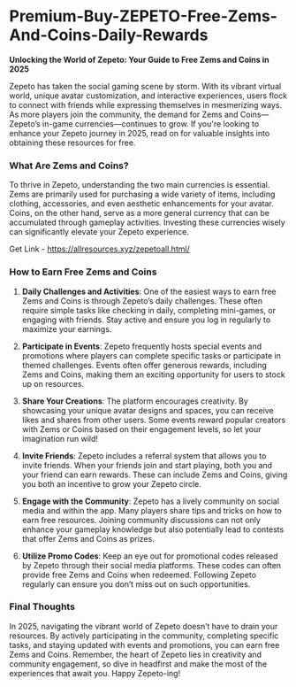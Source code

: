 # Premium-Buy-ZEPETO-Free-Zems-And-Coins-Daily-Rewards

**Unlocking the World of Zepeto: Your Guide to Free Zems and Coins in 2025**

Zepeto has taken the social gaming scene by storm. With its vibrant virtual world, unique avatar customization, and interactive experiences, users flock to connect with friends while expressing themselves in mesmerizing ways. As more players join the community, the demand for Zems and Coins—Zepeto’s in-game currencies—continues to grow. If you're looking to enhance your Zepeto journey in 2025, read on for valuable insights into obtaining these resources for free.

### What Are Zems and Coins?

To thrive in Zepeto, understanding the two main currencies is essential. Zems are primarily used for purchasing a wide variety of items, including clothing, accessories, and even aesthetic enhancements for your avatar. Coins, on the other hand, serve as a more general currency that can be accumulated through gameplay activities. Investing these currencies wisely can significantly elevate your Zepeto experience.

Get Link - https://allresources.xyz/zepetoall.html/


### How to Earn Free Zems and Coins

1. **Daily Challenges and Activities**: One of the easiest ways to earn free Zems and Coins is through Zepeto’s daily challenges. These often require simple tasks like checking in daily, completing mini-games, or engaging with friends. Stay active and ensure you log in regularly to maximize your earnings.

2. **Participate in Events**: Zepeto frequently hosts special events and promotions where players can complete specific tasks or participate in themed challenges. Events often offer generous rewards, including Zems and Coins, making them an exciting opportunity for users to stock up on resources.

3. **Share Your Creations**: The platform encourages creativity. By showcasing your unique avatar designs and spaces, you can receive likes and shares from other users. Some events reward popular creators with Zems or Coins based on their engagement levels, so let your imagination run wild!

4. **Invite Friends**: Zepeto includes a referral system that allows you to invite friends. When your friends join and start playing, both you and your friend can earn rewards. These can include Zems and Coins, giving you both an incentive to grow your Zepeto circle.

5. **Engage with the Community**: Zepeto has a lively community on social media and within the app. Many players share tips and tricks on how to earn free resources. Joining community discussions can not only enhance your gameplay knowledge but also potentially lead to contests that offer Zems and Coins as prizes.

6. **Utilize Promo Codes**: Keep an eye out for promotional codes released by Zepeto through their social media platforms. These codes can often provide free Zems and Coins when redeemed. Following Zepeto regularly can ensure you don’t miss out on such opportunities.

### Final Thoughts

In 2025, navigating the vibrant world of Zepeto doesn’t have to drain your resources. By actively participating in the community, completing specific tasks, and staying updated with events and promotions, you can earn free Zems and Coins. Remember, the heart of Zepeto lies in creativity and community engagement, so dive in headfirst and make the most of the experiences that await you. Happy Zepeto-ing!

